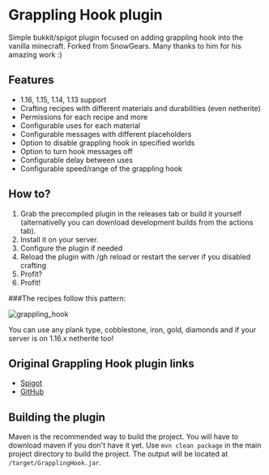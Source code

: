 # Grappling Hook plugin
Simple bukkit/spigot plugin focused on adding grappling hook into the vanilla minecraft.
Forked from SnowGears. Many thanks to him for his amazing work :)


## Features
- 1.16, 1.15, 1.14, 1.13 support
- Crafting recipes with different materials and durabilities (even netherite)
- Permissions for each recipe and more
- Configurable uses for each material
- Configurable messages with different placeholders
- Option to disable grappling hook in specified worlds
- Option to turn hook messages off
- Configurable delay between uses
- Configurable speed/range of the grappling hook


## How to?
1. Grab the precompiled plugin in the releases tab or build it yourself (alternativelly you can download development builds from the actions tab).
2. Install it on your server.
3. Configure the plugin if needed
4. Reload the plugin with /gh reload or restart the server if you disabled crafting
5. Profit?
6. Profit!

###The recipes follow this pattern:

![grappling_hook](https://user-images.githubusercontent.com/57460117/109689115-45644c80-7b85-11eb-8981-e1be0aabd105.png)

You can use any plank type, cobblestone, iron, gold, diamonds and if your server is on 1.16.x netherite too!


## Original Grappling Hook plugin links

- [Spigot](https://www.spigotmc.org/resources/grappling-hook.22854/)
- [GitHub](https://github.com/snowgears/Grappling-Hook)

## Building the plugin

Maven is the recommended way to build the project.
You will have to download maven if you don't have it yet.
Use `mvn clean package` in the main project directory to build the project.
The output will be located at `/target/GrapplingHook.jar`.
